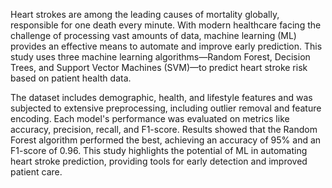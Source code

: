  Heart strokes are among the leading causes of mortality globally, responsible for one death every
 minute. With modern healthcare facing the challenge of processing vast amounts of data, machine learning
 (ML) provides an effective means to automate and improve early prediction. This study uses three machine
 learning algorithms—Random Forest, Decision Trees, and Support Vector Machines (SVM)—to predict
 heart stroke risk based on patient health data.
 
 The dataset includes demographic, health, and lifestyle features and was subjected to extensive
 preprocessing, including outlier removal and feature encoding. Each model's performance was evaluated
 on metrics like accuracy, precision, recall, and F1-score. Results showed that the Random Forest algorithm
 performed the best, achieving an accuracy of 95% and an F1-score of 0.96. This study highlights the
 potential of ML in automating heart stroke prediction, providing tools for early detection and improved
 patient care.
